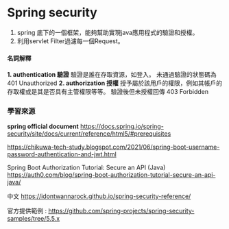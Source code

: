 # Spring security
1. spring 底下的一個框架，能夠幫助實現java應用程式的驗證和授權。
2. 利用servlet Filter過濾每一個Request。

#### 名詞解釋
**1. authentication 驗證**
驗證是誰在存取資源，如登入。
未通過驗證的狀態碼為 401 Unauthorized
**2. authorization 授權**
授予屬於該用戶的權限，例如其帳戶的存取權或是其是否具有主管權限等等。
驗證後但未授權回傳 403 Forbidden

### 學習來源
**spring official document**
https://docs.spring.io/spring-security/site/docs/current/reference/html5/#prerequisites

https://chikuwa-tech-study.blogspot.com/2021/06/spring-boot-username-password-authentication-and-jwt.html

Spring Boot Authorization Tutorial: Secure an API (Java)
https://auth0.com/blog/spring-boot-authorization-tutorial-secure-an-api-java/

中文
https://idontwannarock.github.io/spring-security-reference/

官方提供範例 :
https://github.com/spring-projects/spring-security-samples/tree/5.5.x